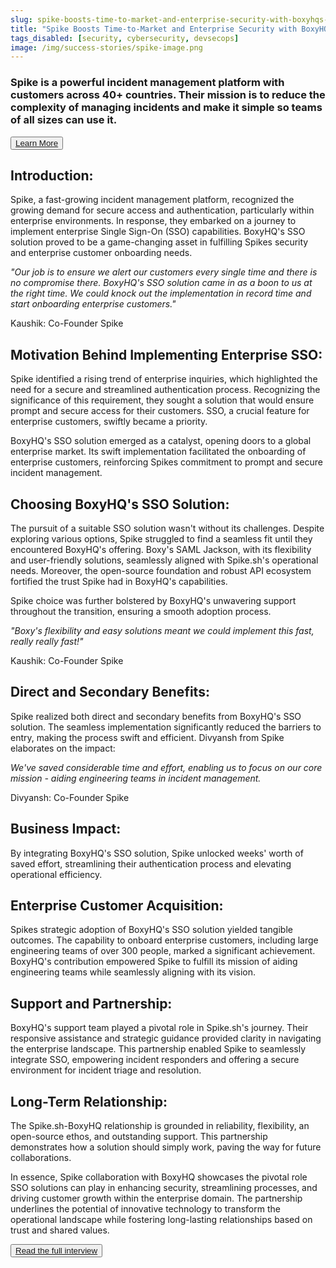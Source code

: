 ```yaml
---
slug: spike-boosts-time-to-market-and-enterprise-security-with-boxyhqs-sso-solution
title: "Spike Boosts Time-to-Market and Enterprise Security with BoxyHQ's SSO Solution"
tags_disabled: [security, cybersecurity, devsecops]
image: /img/success-stories/spike-image.png
---
```


### Spike is a powerful incident management platform with customers across 40+ countries. Their mission is to reduce the complexity of managing incidents and make it simple so teams of all sizes can use it.

<div style={{ textAlign: "center" }}>
<button style={{ width: "170px", height: "50px", borderRadius: "5px", fontSize: "120%" }}>
<a href="https://spike.sh/" target="_blank">Learn More</a>
</button>
</div>

## Introduction:

Spike, a fast-growing incident management platform, recognized the growing demand for secure access and authentication, particularly within enterprise environments. In response, they embarked on a journey to implement enterprise Single Sign-On (SSO) capabilities. BoxyHQ's SSO solution proved to be a game-changing asset in fulfilling Spikes security and enterprise customer onboarding needs.

<div style={{ textAlign: "center", paddingTop: "10px", border: "solid", borderRadius: "5px", backgroundColor: "#f8f8f8"}}>
<i>"Our job is to ensure we alert our customers every single time and there is no compromise there. BoxyHQ's SSO solution came in as a boon to us at the right time. We could knock out the implementation in record time and start onboarding enterprise customers."
</i>
<p>
Kaushik: Co-Founder Spike
</p>
</div>

## Motivation Behind Implementing Enterprise SSO:

Spike identified a rising trend of enterprise inquiries, which highlighted the need for a secure and streamlined authentication process. Recognizing the significance of this requirement, they sought a solution that would ensure prompt and secure access for their customers. SSO, a crucial feature for enterprise customers, swiftly became a priority.

BoxyHQ's SSO solution emerged as a catalyst, opening doors to a global enterprise market. Its swift implementation facilitated the onboarding of enterprise customers, reinforcing Spikes commitment to prompt and secure incident management.

## Choosing BoxyHQ's SSO Solution:

The pursuit of a suitable SSO solution wasn't without its challenges. Despite exploring various options, Spike struggled to find a seamless fit until they encountered BoxyHQ's offering. Boxy's SAML Jackson, with its flexibility and user-friendly solutions, seamlessly aligned with Spike.sh's operational needs. Moreover, the open-source foundation and robust API ecosystem fortified the trust Spike had in BoxyHQ's capabilities.

Spike choice was further bolstered by BoxyHQ's unwavering support throughout the transition, ensuring a smooth adoption process.

<div style={{ textAlign: "center", paddingTop: "10px", border: "solid", borderRadius: "5px", backgroundColor: "#f8f8f8"}}>
<i> "Boxy's flexibility and easy solutions meant we could implement this fast, really really fast!"
</i>
<p>
Kaushik: Co-Founder Spike
</p>
</div>

## Direct and Secondary Benefits:

Spike realized both direct and secondary benefits from BoxyHQ's SSO solution. The seamless implementation significantly reduced the barriers to entry, making the process swift and efficient. Divyansh from Spike elaborates on the impact:

<div style={{ textAlign: "center", paddingTop: "10px", border: "solid", borderRadius: "5px", backgroundColor: "#f8f8f8"}}>
<i>We've saved considerable time and effort, enabling us to focus on our core mission - aiding engineering teams in incident management.
</i>
<p>
Divyansh: Co-Founder Spike
</p>
</div>

## Business Impact:

By integrating BoxyHQ's SSO solution, Spike unlocked weeks' worth of saved effort, streamlining their authentication process and elevating operational efficiency.

## Enterprise Customer Acquisition:

Spikes strategic adoption of BoxyHQ's SSO solution yielded tangible outcomes. The capability to onboard enterprise customers, including large engineering teams of over 300 people, marked a significant achievement. BoxyHQ's contribution empowered Spike to fulfill its mission of aiding engineering teams while seamlessly aligning with its vision.

## Support and Partnership:

BoxyHQ's support team played a pivotal role in Spike.sh's journey. Their responsive assistance and strategic guidance provided clarity in navigating the enterprise landscape. This partnership enabled Spike to seamlessly integrate SSO, empowering incident responders and offering a secure environment for incident triage and resolution.

## Long-Term Relationship:

The Spike.sh-BoxyHQ relationship is grounded in reliability, flexibility, an open-source ethos, and outstanding support. This partnership demonstrates how a solution should simply work, paving the way for future collaborations.

In essence, Spike collaboration with BoxyHQ showcases the pivotal role SSO solutions can play in enhancing security, streamlining processes, and driving customer growth within the enterprise domain. The partnership underlines the potential of innovative technology to transform the operational landscape while fostering long-lasting relationships based on trust and shared values.

<div style={{ textAlign: "center" }}>
<button style={{  width: "190px", height: "50px", borderRadius: "5px", fontSize: "100%" }}>
<a href="/blog/transforming-security-and-access-with-boxyhqs-sso-solution-a-conversation-with-the-spike-team" target="_blank">Read the full interview</a>
</button>
</div>
